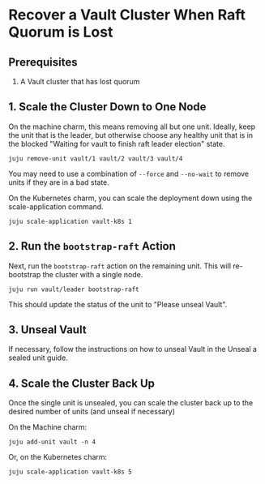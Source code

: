 # Recover a Vault Cluster When Raft Quorum is Lost

## Prerequisites

1. A Vault cluster that has lost quorum

## 1. Scale the Cluster Down to One Node

On the machine charm, this means removing all but one unit. Ideally, keep the unit that is the leader, but otherwise choose any healthy unit that is in the blocked "Waiting for vault to finish raft leader election" state.

```shell
juju remove-unit vault/1 vault/2 vault/3 vault/4
```

You may need to use a combination of `--force` and `--no-wait` to remove units if they are in a bad state.

On the Kubernetes charm, you can scale the deployment down using the scale-application command.

```shell
juju scale-application vault-k8s 1
```

## 2. Run the `bootstrap-raft` Action

Next, run the `bootstrap-raft` action on the remaining unit. This will re-bootstrap the cluster with a single node.

```shell
juju run vault/leader bootstrap-raft
```

This should update the status of the unit to "Please unseal Vault".

## 3. Unseal Vault

If necessary, follow the instructions on how to unseal Vault in the Unseal a sealed unit guide.

## 4. Scale the Cluster Back Up

Once the single unit is unsealed, you can scale the cluster back up to the desired number of units (and unseal if necessary)

On the Machine charm:

```shell
juju add-unit vault -n 4
```

Or, on the Kubernetes charm:

```shell
juju scale-application vault-k8s 5
```
